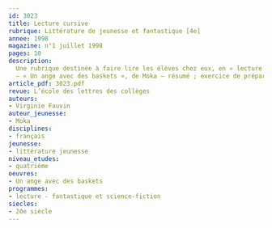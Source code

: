 ```yaml
---
id: 3023
title: Lecture cursive 
rubrique: Littérature de jeunesse et fantastique [4e]
annee: 1998
magazine: n°1 juillet 1998
pages: 10
description: 
  Une rubrique destinée à faire lire les élèves chez eux, en « lecture cursive », comme le recommandent les Instructions officielles…
  – « Un ange avec des baskets », de Moka – résumé ; exercice de préparation ; questionnaire de lecture ; aspect fantastique du roman ; description de l’abbaye ; un épisode au sein de la narration
article_pdf: 3023.pdf
revue: L’école des lettres des collèges
auteurs:
- Virginie Fauvin
auteur_jeunesse:
- Moka
disciplines:
- français
jeunesse:
- littérature jeunesse
niveau_etudes:
- quatrième
oeuvres:
- Un ange avec des baskets
programmes:
- lecture - fantastique et science-fiction
siecles:
- 20e siècle
---
```

